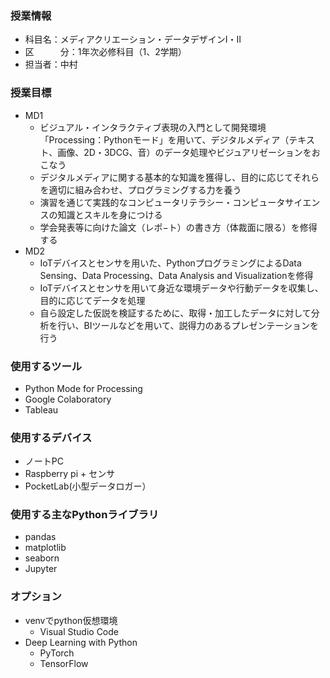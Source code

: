 ### 授業情報
- 科目名：メディアクリエーション・データデザインⅠ・Ⅱ
- 区　　　分：1年次必修科目（1、2学期）
- 担当者：中村

### 授業目標
- MD1
  - ビジュアル・インタラクティブ表現の入門として開発環境「Processing：Pythonモード」を用いて、デジタルメディア（テキスト、画像、2D・3DCG、音）のデータ処理やビジュアリゼーションをおこなう
  - デジタルメディアに関する基本的な知識を獲得し、目的に応じてそれらを適切に組み合わせ、プログラミングする力を養う
  - 演習を通じて実践的なコンピュータリテラシー・コンピュータサイエンスの知識とスキルを身につける
  - 学会発表等に向けた論文（レポ−ト）の書き方（体裁面に限る）を修得する
- MD2
  - IoTデバイスとセンサを用いた、PythonプログラミングによるData Sensing、Data Processing、Data Analysis and Visualizationを修得
  - IoTデバイスとセンサを用いて身近な環境データや行動データを収集し、目的に応じてデータを処理
  - 自ら設定した仮説を検証するために、取得・加工したデータに対して分析を行い、BIツールなどを用いて、説得力のあるプレゼンテーションを行う

### 使用するツール
- Python Mode for Processing
- Google Colaboratory
- Tableau

### 使用するデバイス
- ノートPC
- Raspberry pi + センサ
- PocketLab(小型データロガー）

### 使用する主なPythonライブラリ
- pandas
- matplotlib
- seaborn
- Jupyter

### オプション
- venvでpython仮想環境
  - Visual Studio Code
- Deep Learning with Python
  - PyTorch
  - TensorFlow
